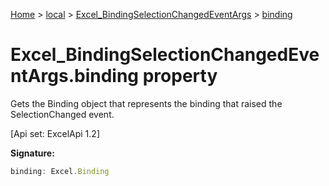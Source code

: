 [Home](./index) &gt; [local](local.md) &gt; [Excel\_BindingSelectionChangedEventArgs](local.excel_bindingselectionchangedeventargs.md) &gt; [binding](local.excel_bindingselectionchangedeventargs.binding.md)

# Excel\_BindingSelectionChangedEventArgs.binding property

Gets the Binding object that represents the binding that raised the SelectionChanged event. 

 \[Api set: ExcelApi 1.2\]

**Signature:**
```javascript
binding: Excel.Binding
```
